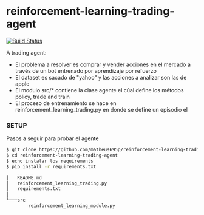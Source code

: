 # reinforcement-learning-trading-agent
[![Build Status](https://travis-ci.org/joemccann/dillinger.svg?branch=master)](https://travis-ci.org/joemccann/dillinger)

A trading agent:
  - El problema a resolver es comprar y vender acciones en el mercado a través de un bot entrenado por aprendizaje por refuerzo
  - El dataset es sacado de "yahoo" y las acciones a analizar son las de apple
  - El modulo src/* contiene la clase agente el cúal define los métodos policy, trade and train
  - El proceso de entrenamiento se hace en reinforcement_learning_trading.py en donde se define un episodio el
### SETUP 
Pasos a seguir para probar el agente

```sh
$ git clone https://github.com/matheus695p/reinforcement-learning-trading-agent.git
$ cd reinforcement-learning-trading-agent
$ echo instalar los requirements
$ pip install -r requirements.txt
```

```sh
│   README.md
│   reinforcement_learning_trading.py
│   requirements.txt
│
└───src
        reinforcement_learning_module.py
```
